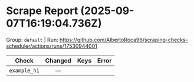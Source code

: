 # Scrape Report (2025-09-07T16:19:04.736Z)

Group: `default`  |  Run: https://github.com/AlbertoRoca96/scraping-checks-scheduler/actions/runs/17530944001

| Check | Changed | Keys | Error |
|---|:---:|:--|:--|
| `example_h1` | — |  |  |

